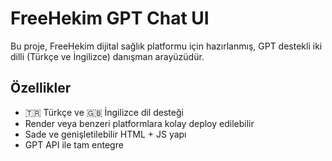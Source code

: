 # FreeHekim GPT Chat UI

Bu proje, FreeHekim dijital sağlık platformu için hazırlanmış, GPT destekli iki dilli (Türkçe ve İngilizce) danışman arayüzüdür.

## Özellikler
- 🇹🇷 Türkçe ve 🇬🇧 İngilizce dil desteği
- Render veya benzeri platformlara kolay deploy edilebilir
- Sade ve genişletilebilir HTML + JS yapı
- GPT API ile tam entegre